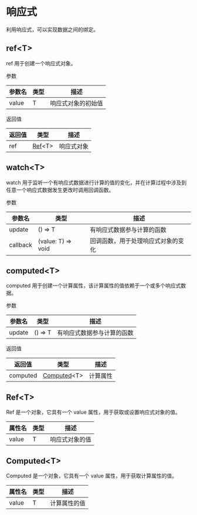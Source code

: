 # 响应式

利用响应式，可以实现数据之间的绑定。

## ref&lt;T&gt;

ref 用于创建一个响应式对象。

参数

| 参数名 | 类型 | 描述 |
| --- | --- | --- |
| value | T | 响应式对象的初始值 |

返回值

| 返回值 | 类型 | 描述 |
| --- | --- | --- |
| ref | [Ref](#ref-lt-t-gt-1)&lt;T&gt; | 响应式对象 |

## watch&lt;T&gt;

watch 用于监听一个有响应式数据进行计算的值的变化，并在计算过程中涉及到任意一个响应式数据发生更改时调用回调函数。

参数

| 参数名 | 类型 | 描述 |
| --- | --- | --- |
| update | () => T | 有响应式数据参与计算的函数 |
| callback | (value: T) => void | 回调函数，用于处理响应式对象的变化 |

## computed&lt;T&gt;

computed 用于创建一个计算属性，该计算属性的值依赖于一个或多个响应式数据。

参数

| 参数名 | 类型 | 描述 |
| --- | --- | --- |
| update | () => T | 有响应式数据参与计算的函数 |

返回值

| 返回值 | 类型 | 描述 |
| --- | --- | --- |
| computed | [Computed](#computed-lt-t-gt-1)&lt;T&gt; | 计算属性 |

## Ref&lt;T&gt;

Ref 是一个对象，它具有一个 value 属性，用于获取或设置响应式对象的值。

| 属性名 | 类型 | 描述 |
| --- | --- | --- |
| value | T | 响应式对象的值 |

## Computed&lt;T&gt;

Computed 是一个对象，它具有一个 value 属性，用于获取计算属性的值。

| 属性名 | 类型 | 描述 |
| --- | --- | --- |
| value | T | 计算属性的值 |